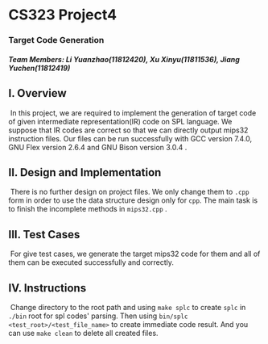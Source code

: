 # CS323 Project4

###  Target Code Generation

##### **Team Members: Li Yuanzhao(11812420), Xu Xinyu(11811536), Jiang Yuchen(11812419)**

## I. Overview

​		In this project, we are required to implement the generation of target code of given intermediate representation(IR) code on SPL language. We suppose that IR codes are correct so that we can directly output mips32 instruction files. Our files can be run successfully with GCC version 7.4.0, GNU Flex version 2.6.4 and GNU Bison version 3.0.4 .



## II. Design and Implementation

​		There is no further design on project files. We only change them to `.cpp` form in order to use the data structure design only for `cpp`. The main task is to finish the incomplete methods in `mips32.cpp` . 

## III. Test Cases

​		For give test cases, we generate the target mips32 code for them and all of them can be executed successfully and correctly.



## IV. Instructions

​			Change directory to the root path and using `make splc` to create `splc` in `./bin` root for spl codes' parsing. Then using `bin/splc <test_root>/<test_file_name>` to create immediate code result. And you can use `make clean` to delete all created files.



